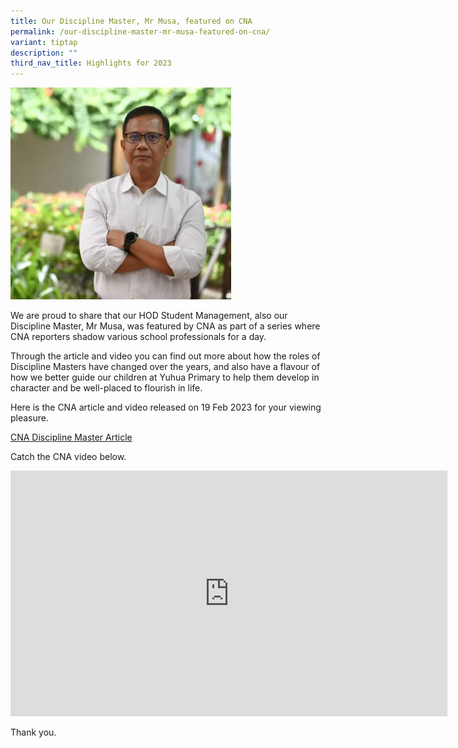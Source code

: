 ```yaml
---
title: Our Discipline Master, Mr Musa, featured on CNA
permalink: /our-discipline-master-mr-musa-featured-on-cna/
variant: tiptap
description: ""
third_nav_title: Highlights for 2023
---
```

<div class="isomer-image-wrapper">
<img style="width:70%" height="auto" width="100%" src="/images/MusapicCNA.jpg">
</div>
<p>We are proud to share that our HOD Student Management, also our Discipline
Master, Mr Musa, was featured by CNA as part of a series where CNA reporters
shadow various school professionals for a day.</p>
<p>Through the article and video you can find out more about how the roles
of Discipline Masters have changed over the years, and also have a flavour
of how we better guide our children at Yuhua Primary to help them develop
in character and be well-placed to flourish in life.</p>
<p>Here is the CNA article and video released on 19 Feb 2023 for your viewing
pleasure.</p>
<p><a href="https://www.channelnewsasia.com/singapore/discipline-master-primary-school-teachers-moe-yuhua-3280481" rel="noopener noreferrer nofollow" target="_blank">CNA Discipline Master Article</a>
</p>
<p>Catch the CNA video below.</p>
<div class="iframe-wrapper">
<iframe height="393" width="699" allowfullscreen="true" frameborder="0" src="https://www.youtube.com/embed/BhiFX84mVZc"></iframe>
</div>
<p>Thank you.</p>